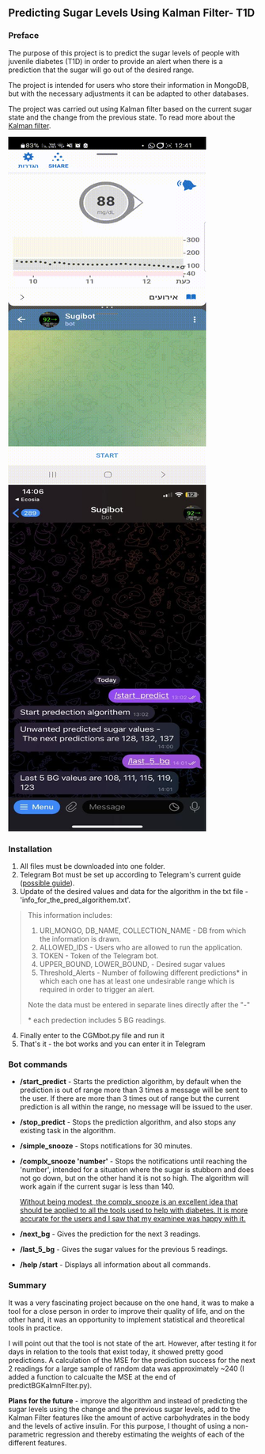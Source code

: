 
## Predicting Sugar Levels Using Kalman Filter- T1D


### **Preface**
The purpose of this project is to predict the sugar levels of people with juvenile diabetes (T1D) in order to provide an alert when there is a prediction that the sugar will go out of the desired range.

The project is intended for users who store their information in MongoDB, but with the necessary adjustments it can be adapted to other databases.


The project was carried out using Kalman filter based on the current sugar state and the change from the previous state. To read more about the [Kalman filter](https://en.wikipedia.org/wiki/Kalman_filter).

<div>
<img src="https://github.com/orineo1/predicting_sugar_level_T1D/blob/main/exampls/bot_init_gif.gif" width="400" height="700">
<img src="https://github.com/orineo1/predicting_sugar_level_T1D/blob/main/exampls/unwanted_bg_level_msg.jpeg" width="400" height="700">
</div>

### **Installation**
1. All files must be downloaded into one folder.
2. Telegram Bot must be set up according to Telegram's current guide ([possible guide](https://www.youtube.com/watch?v=NwBWW8cNCP4)).
3. Update of the desired values and data for the algorithm in the txt file - 'info_for_the_pred_algorithem.txt'.

>This information includes:
> 1. URI_MONGO, DB_NAME, COLLECTION_NAME - DB from which the information is drawn.
> 2. ALLOWED_IDS - Users who are allowed to run the application.
> 3. TOKEN - Token of the Telegram bot.
> 4. UPPER_BOUND, LOWER_BOUND, -  Desired sugar values  
> 5. Threshold_Alerts - Number of following different predictions* in which each one has at least one undesirable range which is required in order to trigger an alert.
>
> Note the data must be entered in separate lines directly after the "-"
>
>\* each predection includes 5 BG readings. 

4.  Finally enter to the CGMbot.py file and run it
5. That's it - the bot works and you can enter it in Telegram


### **Bot commands**

- **/start_predict** - Starts the prediction algorithm, by default when the prediction is out of range more than 3 times a message will be sent to the user. If there are more than 3 times out of range but the current prediction is all within the range, no message will be issued to the user.

- **/stop_predict** - Stops the prediction algorithm, and also stops any existing task in the algorithm.

- **/simple_snooze** - Stops notifications for 30 minutes.

- **/complx_snooze 'number'** -  Stops the notifications until reaching the 'number', intended for a situation where the sugar is stubborn and does not go down, but on the other hand it is not so high. The algorithm will work again if the current sugar is less than 140.

     <span style="text-decoration: underline">Without being modest, the complx_snooze is an excellent idea that should be applied to all the tools used to help with diabetes. It is more accurate for the users and I saw that my examinee was happy with it. </span>


- **/next_bg** - Gives the prediction for the next 3 readings.

- **/last_5_bg** - Gives the sugar values for the previous 5 readings.

- **/help /start** - Displays all information about all commands.

### **Summary**
It was a very fascinating project because on the one hand, it was to make a tool for a close person in order to improve their quality of life, and on the other hand, it was an opportunity to implement statistical and theoretical tools in practice.

I will point out that the tool is not state of the art. However, after testing it for days in relation to the tools that exist today, it showed pretty good predictions. A calculation of the MSE for the prediction success for the next 2 readings for a large sample of random data was approximately ~240 (I added a function to calcualte the MSE at the end of predictBGKalmnFilter.py).

**Plans for the future** -  improve the algorithm and instead of predicting the sugar levels using the change and the previous sugar levels, add to the Kalman Filter features like the amount of active carbohydrates in the body and the levels of active insulin. For this purpose, I thought of using a non-parametric regression and thereby estimating the weights of each of the different features.